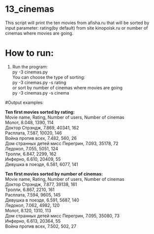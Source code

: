 # 13_cinemas

This script will print the ten movies from afisha.ru that will be sorted by input parameter: rating(by default) from
site kinopoisk.ru or number of cinemas where movies are going.<br />

# How to run:<br />
1. Run the program: <br />
py -3 cinemas.py <br />
You can choose the type of sorting:<br />
py -3 cinemas.py -s rating <br />
or sort by number of cinemas where movies are going <br />
py -3 cinemas.py -s cinema <br />


#Output examples:<br />

<b>Ten first movies sorted by rating:</b><br />
Movie name, Rating, Number of users, Number of cinemas<br />
Молот, 8.048, 1390, 114<br />
Доктор Стрэндж, 7.869, 40341, 162<br />
Расплата, 7.587, 10020, 146<br />
Война против всех, 7.482, 560, 26<br />
Дом странных детей мисс Перегрин, 7.093, 35178, 72<br />
Ледокол, 7.055, 5051, 124<br />
Тролли, 6.847, 2299, 162<br />
Инферно, 6.610, 20409, 55<br />
Девушка в поезде, 6.581, 6077, 141<br />

<b>Ten first movies sorted by number of cinemas:</b><br />
Movie name, Rating, Number of users, Number of cinemas<br />
Доктор Стрэндж, 7.877, 39138, 161<br />
Тролли, 6.867, 2210, 161<br />
Расплата, 7.594, 9605, 145<br />
Девушка в поезде, 6.591, 5687, 140<br />
Ледокол, 7.062, 4982, 120<br />
Молот, 8.120, 1310, 113<br />
Дом странных детей мисс Перегрин, 7.095, 35080, 73<br />
Инферно, 6.613, 20364, 55<br />
Война против всех, 7.502, 502, 27<br />


